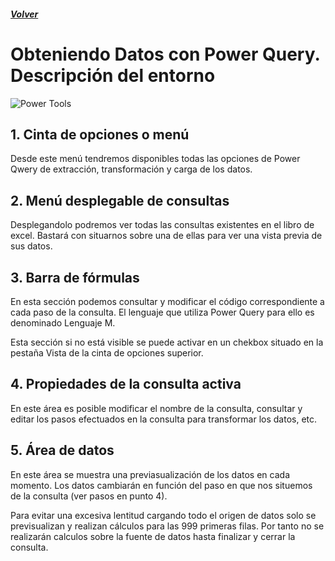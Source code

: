 ##### [Volver](/Curso-de-Herramientas-analiticas-para-auditoria-I/pages/Indice_curso.html)
<script src="https://kit.fontawesome.com/065728df02.js" crossorigin="anonymous"></script>

# Obteniendo Datos con Power Query. Descripción del entorno

![Power Tools](/Curso-de-Herramientas-analiticas-para-auditoria-I/images/EntornoEditorPQ.PNG)

## 1. Cinta de opciones o menú 
Desde este menú tendremos disponibles todas las opciones de Power Qwery de extracción, transformación y carga de los datos.

## 2. Menú desplegable de consultas 
Desplegandolo podremos ver todas las consultas existentes en el libro de excel. Bastará con situarnos sobre una de ellas para ver una vista previa de sus datos.

## 3. Barra de fórmulas
En esta sección podemos consultar y modificar el código correspondiente a cada paso de la consulta. El lenguaje que utiliza Power Query para ello es denominado Lenguaje M.

Esta sección si no está visible se puede activar en un chekbox situado en la pestaña Vista de la cinta de opciones superior.

## 4. Propiedades de la consulta activa
En este área es posible modificar el nombre de la consulta, consultar y editar los pasos efectuados en la consulta para transformar los datos, etc.

## 5. Área de datos
En este área se muestra una previasualización de los datos en cada momento. Los datos cambiarán en función del paso en que nos situemos de la consulta (ver pasos en punto 4).

Para evitar una excesiva lentitud cargando todo el origen de datos solo se previsualizan y realizan cálculos para las 999 primeras filas. Por tanto no se realizarán calculos sobre la fuente de datos hasta finalizar y cerrar la consulta.


